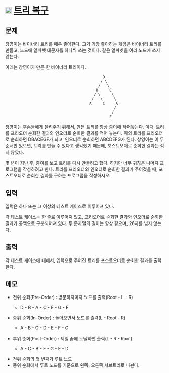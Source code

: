 # <img src="https://d2gd6pc034wcta.cloudfront.net/tier/13.svg" class="solvedac-tier" width=20> [트리 복구](https://www.acmicpc.net/problem/6597)

## 문제
창영이는 바이너리 트리를 매우 좋아한다. 그가 가장 좋아하는 게임은 바이너리 트리를 만들고, 노드에 알파벳 대문자를 하나씩 쓰는 것이다. 같은 알파벳을 여러 노드에 쓰지 않는다.

아래는 창영이가 만든 한 바이너리 트리이다.

                                               D
                                              / \
                                             /   \
                                            B     E
                                           / \     \
                                          /   \     \
                                         A     C     G
                                                    /
                                                   /
                                                  F
창영이는 후손들에게 물려주기 위해서, 만든 트리를 항상 종이에 적어놓는다. 이때, 트리를 프리오더 순회한 결과와 인오더로 순회한 결과를 적어 놓는다. 위의 트리를 프리오더로 순회하면 DBACEGF가 되고, 인오더로 순회하면 ABCDEFG가 된다. 창영이는 이 두 순서만 있으면, 트리를 만들 수 있다고 생각했기 때문에, 포스트오더로 순회한 결과는 적지 않았다.

몇 년이 지난 후, 종이를 보고 트리를 다시 만들려고 했다. 하지만 너무 귀찮은 나머지 프로그램을 작성하려고 한다. 트리를 프리오더와 인오더로 순회한 결과가 주어졌을 때, 포스트오더로 순회한 결과를 구하는 프로그램을 작성하시오.

## 입력
입력은 하나 또는 그 이상의 테스트 케이스로 이루어져 있다.

각 테스트 케이스는 한 줄로 이루어져 있고, 프리오더로 순회한 결과와 인오더로 순회한 결과가 공백으로 구분되어져 있다. 두 문자열의 길이는 항상 같으며, 26자를 넘지 않는다.

## 출력
각 테스트 케이스에 대해서, 입력으로 주어진 트리를 포스트오더로 순회한 결과를 출력한다.

## 메모
 - 전위 순회(Pre-Order) : 방문하자마자 노드를 출력(Root - L - R)
   - D - B - A - C - E - G - F
   
 - 중위 순회(In-Order) : 돌아오면서 노드를 출력(L - Root - R)
   - A - B - C - D - E - F - G
   
 - 후위 순회(Post-Order) : 제일 끝에 도달하면 출력(L - R - Root)
   - A - C - B - F - G - E - D

 * 전위 순회의 첫 번째가 루트 노드
 * 중위 순회에서 루트 노드를 기준으로 왼쪽, 오른쪽 서브트리로 나뉜다.
